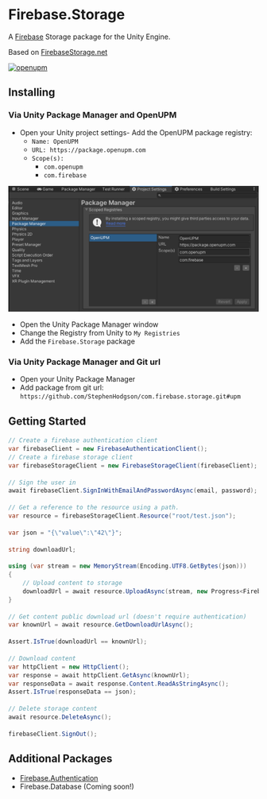 # Firebase.Storage

A [Firebase](https://firebase.google.com/) Storage package for the Unity Engine.

Based on [FirebaseStorage.net](https://github.com/step-up-labs/firebase-storage-dotnet)

[![openupm](https://img.shields.io/npm/v/com.firebase.storage?label=openupm&registry_uri=https://package.openupm.com)](https://openupm.com/packages/com.firebase.storage/)

## Installing

### Via Unity Package Manager and OpenUPM

- Open your Unity project settings- Add the OpenUPM package registry:
  - `Name: OpenUPM`
  - `URL: https://package.openupm.com`
  - `Scope(s):`
    - `com.openupm`
    - `com.firebase`

![scoped-registries](Documentation~/images/package-manager-scopes.png)

- Open the Unity Package Manager window
- Change the Registry from Unity to `My Registries`
- Add the `Firebase.Storage` package

### Via Unity Package Manager and Git url

- Open your Unity Package Manager
- Add package from git url: `https://github.com/StephenHodgson/com.firebase.storage.git#upm`

## Getting Started

```csharp
// Create a firebase authentication client
var firebaseClient = new FirebaseAuthenticationClient();
// Create a firebase storage client
var firebaseStorageClient = new FirebaseStorageClient(firebaseClient);

// Sign the user in
await firebaseClient.SignInWithEmailAndPasswordAsync(email, password);

// Get a reference to the resource using a path.
var resource = firebaseStorageClient.Resource("root/test.json");

var json = "{\"value\":\"42\"}";

string downloadUrl;

using (var stream = new MemoryStream(Encoding.UTF8.GetBytes(json)))
{
    // Upload content to storage
    downloadUrl = await resource.UploadAsync(stream, new Progress<FirebaseStorageProgress>(progress => Debug.Log(progress.Percentage)));
}

// Get content public download url (doesn't require authentication)
var knownUrl = await resource.GetDownloadUrlAsync();

Assert.IsTrue(downloadUrl == knownUrl);

// Download content
var httpClient = new HttpClient();
var response = await httpClient.GetAsync(knownUrl);
var responseData = await response.Content.ReadAsStringAsync();
Assert.IsTrue(responseData == json);

// Delete storage content
await resource.DeleteAsync();

firebaseClient.SignOut();
```

## Additional Packages

- [Firebase.Authentication](https://github.com/StephenHodgson/com.firebase.authentication)
- Firebase.Database (Coming soon!)
